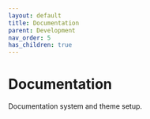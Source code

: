 ```yaml
---
layout: default
title: Documentation
parent: Development
nav_order: 5
has_children: true
---
```


# Documentation

Documentation system and theme setup.
